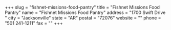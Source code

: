 +++
slug = "fishnet-missions-food-pantry"
title = "Fishnet Missions Food Pantry"
name = "Fishnet Missions Food Pantry"
address = "1700 Swift Drive "
city = "Jacksonville"
state = "AR"
postal = "72076"
website = ""
phone = "501 241-1211"
fax = ""
+++

